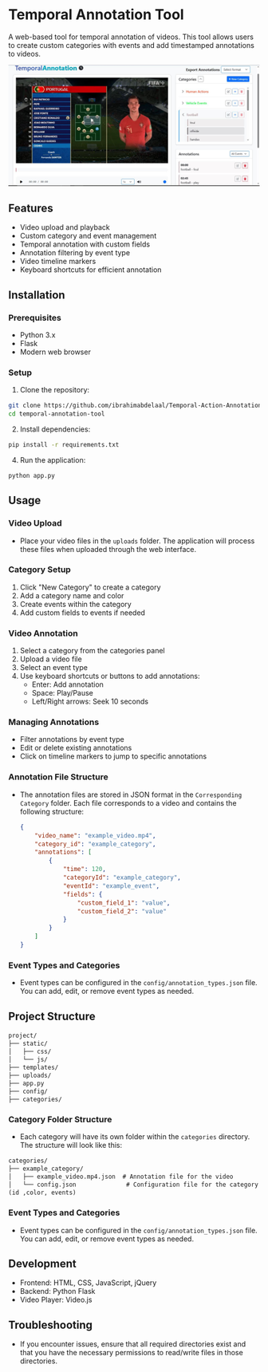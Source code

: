 # Temporal Annotation Tool

A web-based tool for temporal annotation of videos. This tool allows users to create custom categories with events and add timestamped annotations to videos.

![image](Capture.JPG)

## Features

- Video upload and playback
- Custom category and event management
- Temporal annotation with custom fields
- Annotation filtering by event type
- Video timeline markers
- Keyboard shortcuts for efficient annotation

## Installation

### Prerequisites
- Python 3.x
- Flask
- Modern web browser

### Setup
1. Clone the repository:
```bash
git clone https://github.com/ibrahimabdelaal/Temporal-Action-Annotation-Toolkit-TAAT.git
cd temporal-annotation-tool
```

2. Install dependencies:
```bash
pip install -r requirements.txt
```
4. Run the application:
```bash
python app.py
```

## Usage

### Video Upload
- Place your video files in the `uploads` folder. The application will process these files when uploaded through the web interface.

### Category Setup
1. Click "New Category" to create a category
2. Add a category name and color
3. Create events within the category
4. Add custom fields to events if needed

### Video Annotation
1. Select a category from the categories panel
2. Upload a video file
3. Select an event type
4. Use keyboard shortcuts or buttons to add annotations:
   - Enter: Add annotation
   - Space: Play/Pause
   - Left/Right arrows: Seek 10 seconds

### Managing Annotations
- Filter annotations by event type
- Edit or delete existing annotations
- Click on timeline markers to jump to specific annotations

### Annotation File Structure
- The annotation files are stored in JSON format in the `Corresponding Category` folder. Each file corresponds to a video and contains the following structure:
  ```json
  {
      "video_name": "example_video.mp4",
      "category_id": "example_category",
      "annotations": [
          {
              "time": 120,
              "categoryId": "example_category",
              "eventId": "example_event",
              "fields": {
                  "custom_field_1": "value",
                  "custom_field_2": "value"
              }
          }
      ]
  }
  ```

### Event Types and Categories
- Event types can be configured in the `config/annotation_types.json` file. You can add, edit, or remove event types as needed.

## Project Structure
```
project/
├── static/
│   ├── css/
│   └── js/
├── templates/
├── uploads/
├── app.py
├── config/
├── categories/

```
### Category Folder Structure
- Each category will have its own folder within the `categories` directory. The structure will look like this:
```
categories/
├── example_category/
│   ├── example_video.mp4.json  # Annotation file for the video
│   └── config.json              # Configuration file for the category (id ,color, events)
```

### Event Types and Categories
- Event types can be configured in the `config/annotation_types.json` file. You can add, edit, or remove event types as needed.


## Development
- Frontend: HTML, CSS, JavaScript, jQuery
- Backend: Python Flask
- Video Player: Video.js

## Troubleshooting
- If you encounter issues, ensure that all required directories exist and that you have the necessary permissions to read/write files in those directories.


